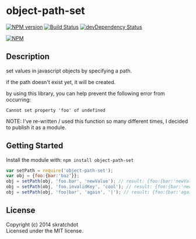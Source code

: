 # object-path-set

[![NPM version](https://badge.fury.io/js/object-path-set.svg)](http://badge.fury.io/js/object-path-set)
[![Build Status](https://travis-ci.org/skratchdot/object-path-set.png?branch=master)](https://travis-ci.org/skratchdot/object-path-set)
[![devDependency Status](https://david-dm.org/skratchdot/object-path-set/dev-status.svg)](https://david-dm.org/skratchdot/object-path-set#info=devDependencies)

[![NPM](https://nodei.co/npm/object-path-set.svg)](https://npmjs.org/package/object-path-set)


## Description

set values in javascript objects by specifying a path.

if the path doesn't exist yet, it will be created.

by using this library, you can help prevent the following error from occurring:
```
Cannot set property 'foo' of undefined
```

NOTE: I've re-written / used this function so many different times, I decided to publish it
as a module.

## Getting Started

Install the module with: `npm install object-path-set`

```javascript
var setPath = require('object-path-set');
var obj = {foo:{bar:'baz'}};
obj = setPath(obj, 'foo.bar', 'newValue'); // result: {foo:{bar:'newValue'}}
obj = setPath(obj, 'foo.invalidKey', 'cool'); // result: {foo:{bar:'newValue',invalidKey: 'cool'}}
obj = setPath(obj, 'foo|bar', 'again', '|'); // result: {foo:{bar:'again',invalidKey: 'cool'}}
```

## License

Copyright (c) 2014 skratchdot  
Licensed under the MIT license.
